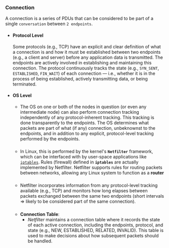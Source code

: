### Connection

A connection is a series of PDUs that can be considered to be part of a single `conversation` between `2 endpoints`.

- #### Protocol Level
    Some protocols (e.g., TCP) have an explicit and clear definition of what a connection is and how it must be established between two endpoints (e.g., a client and server) before any application data is transmitted. The endpoints are actively involved in establishing and maintaining this connection. The protocol continuously tracks the state (e.g., `SYN_SENT`, `ESTABLISHED`, `FIN_WAIT`) of each connection — i.e., whether it is in the process of being established, actively transmitting data, or being terminated.

- #### OS Level
    - The OS on one or both of the nodes in question (or even any intermediate node) can also perform connection tracking independently of any protocol-inherent tracking. This tracking is done transparently to the endpoints. The OS determines what packets are part of what (if any) connection, unbeknownst to the endpoints, and in addition to any explicit, protocol-level tracking performed by the endpoints.

    #####
    - In Linux, this is performed by the kernel's **`Netfilter`** framework, which can be interfaced with by user-space applications like [`iptables`](iptables.md). Rules (firewall) defined in **`iptables`** are actually implemented by Netfilter. Netfilter supports rules for routing packets between networks, allowing any Linux system to function as a **router**

    #####
    - Netfilter incorporates information from any protocol-level tracking available (e.g., TCP) and monitors how long elapses between packets exchanged between the same two endpoints (short intervals => likely to be considered part of the same connection).
    
    #####
    - **Connection Table**: 
        - *Netfilter* maintains a connection table where it records the state of each active connection, including the endpoints, protocol, and state (e.g., NEW, ESTABLISHED, RELATED, INVALID). This table is used to make decisions about how subsequent packets should be handled.
